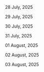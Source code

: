 28 July, 2025

29 July, 2025

30 July, 2025

31 July, 2025

01 August, 2025

02 August, 2025

03 August, 2025